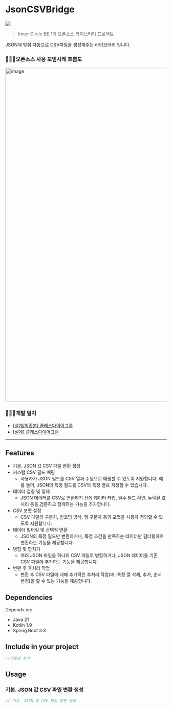 # JsonCSVBridge
[![](https://jitpack.io/v/hyunolike/json-csv-bridge.svg)](https://jitpack.io/#hyunolike/json-csv-bridge)
> Inner Circle BE 1기 오픈소스 라이브러리 프로젝트

JSON에 맞춰 자동으로 CSV파일을 생성해주는 라이브러리 입니다.

### 🧑🏼‍🎨오픈소스 사용 모범사례 흐름도
<img width="1044" alt="image" src="https://github.com/user-attachments/assets/f49bbe60-8b2d-4a31-bacb-5b48bb87ec99">

### 🧑🏼‍🌾개발 일지
- [[설계/최종본] 클래스다이어그램](https://github.com/hyunolike/json-csv-bridge/wiki/%EA%B0%9C%EB%B0%9C%EA%B8%B0%EB%A1%9D-05.-%ED%81%B4%EB%9E%98%EC%8A%A4-%EB%8B%A4%EC%9D%B4%EC%96%B4%EA%B7%B8%EB%9E%A8-%EC%B5%9C%EC%A2%85%EB%B3%B8)
- [[설계] 클래스다이어그램](https://github.com/hyunolike/json-csv-bridge/wiki/%EA%B0%9C%EB%B0%9C%EA%B8%B0%EB%A1%9D-03.-%08%ED%81%B4%EB%9E%98%EC%8A%A4-%EB%8B%A4%EC%9D%B4%EC%96%B4%EA%B7%B8%EB%9E%A8-%EC%84%A4%EA%B3%84)

---
## Features
- 기본. JSON 값 CSV 파일 변환 생성
- 커스텀 CSV 필드 매핑
  - 사용자가 JSON 필드를 CSV 열과 수동으로 매핑할 수 있도록 지원합니다. 예를 들어, JSON의 특정 필드를 CSV의 특정 열로 지정할 수 있습니다.
- 데이터 검증 및 정제
  -  JSON 데이터를 CSV로 변환하기 전에 데이터 타입, 필수 필드 확인, 누락된 값 처리 등을 검증하고 정제하는 기능을 추가합니다.
- CSV 포맷 설정
  - CSV 파일의 구분자, 인코딩 방식, 행 구분자 등의 포맷을 사용자 정의할 수 있도록 지원합니다.
- 데이터 필터링 및 선택적 변환
  - JSON의 특정 필드만 변환하거나, 특정 조건을 만족하는 데이터만 필터링하여 변환하는 기능을 제공합니다.
- 병합 및 합치기
  - 여러 JSON 파일을 하나의 CSV 파일로 병합하거나, JSON 데이터를 기존 CSV 파일에 추가하는 기능을 제공합니다.
- 변환 후 후처리 작업
  - 변환 후 CSV 파일에 대해 추가적인 후처리 작업(예: 특정 열 삭제, 추가, 순서 변경)을 할 수 있는 기능을 제공합니다.

## Dependencies
Depends on:
- Java 21
- Kotlin 1.9
- Spring Boot 3.3

## Include in your project 
```kotlin
//의존성 추가
```

## Usage
### 기본. JSON 값 CSV 파일 변환 생성
```kotlin
// 기본. JSON 값 CSV 파일 변환 생성
```
